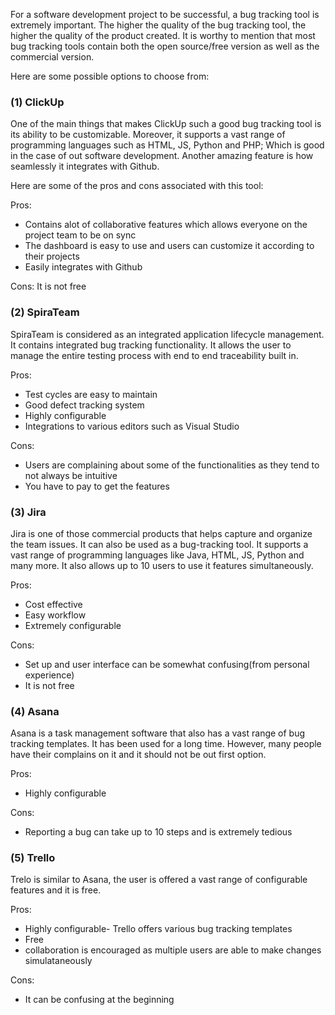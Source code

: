 For a software development project to be successful, a bug tracking tool is extremely important. The higher the quality of the bug tracking tool, the higher the quality of the product created. It is worthy to mention that most bug tracking tools contain both the open source/free version as well as the commercial version.

Here are some possible options to choose from:

### (1) ClickUp

One of the main things that makes ClickUp such a good bug tracking tool is its ability to be customizable. Moreover, it supports a vast range of programming languages such as HTML, JS, Python and PHP; Which is good in the case of out software development. Another amazing feature is how seamlessly it integrates with Github.

Here are some of the pros and cons associated with this tool:

Pros:

- Contains alot of collaborative features which allows everyone on the project team to be on sync
- The dashboard is easy to use and users can customize it according to their projects
- Easily integrates with Github

Cons: It is not free

### (2) SpiraTeam

SpiraTeam is considered as an integrated application lifecycle management. It contains integrated bug tracking functionality. It allows the user to manage the entire testing process with end to end traceability built in.

Pros:
- Test cycles are easy to maintain
- Good defect tracking system
- Highly configurable
- Integrations to various editors such as Visual Studio

Cons:
- Users are complaining about some of the functionalities as they tend to not always be intuitive
- You have to pay to get the features


### (3) Jira

Jira is one of those commercial products that helps capture and organize the team issues. It can also be used as a bug-tracking tool. It supports a vast range of programming languages like Java, HTML, JS, Python and many more. It also allows up to 10 users to use it features simultaneously.

Pros:
- Cost effective
- Easy workflow
- Extremely configurable

Cons:
- Set up and user interface can be somewhat confusing(from personal experience)
- It is not free

### (4) Asana

Asana is a task management software that also has a vast range of bug tracking templates. It has been used for a long time. However, many people have their complains on it and it should not be out first option. 

Pros:
- Highly configurable

Cons:
- Reporting a bug can take up to 10 steps and is extremely tedious

### (5) Trello

Trelo is similar to Asana, the user is offered a vast range of configurable features and it is free.

Pros:
- Highly configurable- Trello offers various bug tracking templates
- Free
- collaboration is encouraged as multiple users are able to make changes simulataneously

Cons:
- It can be confusing at the beginning








